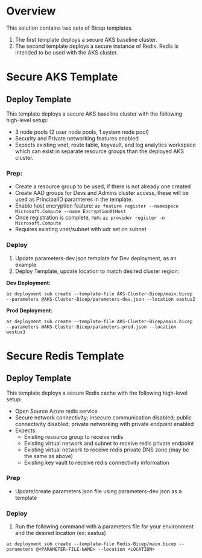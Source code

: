 # Overview

This solution contains two sets of Bicep templates.
1. The first template deploys a secure AKS baseline cluster.
2. The second template deploys a secure instance of Redis. Redis is intended to be used with the AKS cluster.

# Secure AKS Template

## Deploy Template

This template deploys a secure AKS baseline cluster with the following high-level setup: 
- 3 node pools (2 user node pools, 1 system node pool)
- Security and Private networking features enabled
- Expects existing vnet, route table, keyvault, and log analytics workspace which can exist in separate resource groups than the deployed AKS cluster.

### Prep:
- Create a resource group to be used, if there is not already one created
- Create AAD groups for Devs and Admins cluster access, these will be used as PrincipalID paramteres in the template.
- Enable host encryption feature:
  `az feature register --namespace  Microsoft.Compute --name EncryptionAtHost`
- Once registration is complete, run: `az provider register -n Microsoft.Compute`
- Requires existing vnet/subnet with udr set on subnet

### Deploy
1. Update parameters-dev.json template for Dev deployment, as an example
2. Deploy Template, update location to match desired cluster region:

**Dev Deployment:**
```
az deployment sub create --template-file AKS-Cluster-Bicep/main.bicep --parameters @AKS-Cluster-Bicep/parameters-dev.json --location eastus2
```
**Prod Deployment:**
```dotnetcli
az deployment sub create --template-file AKS-Cluster-Bicep/main.bicep --parameters @AKS-Cluster-Bicep/parameters-prod.json --location westus3
```

# Secure Redis Template

## Deploy Template
This template deploys a secure Redis cache with the following high-level setup:
- Open Source Azure redis service
- Secure network connectivity; insecure communication disabled; public connectivity disabled; private networking with private endpoint enabled
- Expects:
   - Existing resource group to receive redis
   - Existing virtual network and subnet to receive redis private endpoint
   - Existing virtual network to receive redis private DNS zone (may be the same as above)
   - Existing key vault to receive redis connectivity information

### Prep
- Update/create parameters json file using parameters-dev.json as a template

### Deploy
1. Run the following command with a parameters file for your environment and the desired location (ex: eastus)
```dotnetcli
az deployment sub create --template-file Redis-Bicep/main.bicep --parameters @<PARAMETER-FILE-NAME> --location <LOCATION>
```

